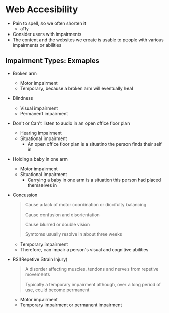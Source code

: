 # Web Accesibility

- Pain to spell, so we often shorten it
  - a11y
- Consider users with impairments
- The content and the websites we create is usable to people with various impairments or abilities



## Impairment Types: Exmaples

- Broken arm

  - Motor impairment
  - Temporary, because a broken arm will eventually heal

- Blindness

  - Visual impairment
  - Permanent impairment

- Don't or Can't listen to audio in an open office floor plan

  - Hearing impairment
  - Situational impairment
    - An open office floor plan is a situatino the person finds their self in

- Holding a baby in one arm

  - Motor impairment
  - Situational impairment
    - Carrying a baby in one arm is a situation this person had placed themselves in

- Concussion

  > Cause a lack of motor coordination or diccifulty balancing
  >
  > Cause confusion and disorientation
  >
  > Cause blurred or double vision
  >
  > Symtoms usually resolve in about three weeks

  - Temporary impairment
  - Therefore, can impair a person's visual and cognitive abilities

- RSI(Repetive Strain Injury)

  > A disorder affecting muscles, tendons and nerves from repetive movements
  >
  > Typically a temporary impairment although, over a long period of use, could become permanent

  - Motor impairment
  - Temporary impairment or permanent impairment